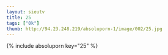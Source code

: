 ```yaml
--- 
layout: sieutv
title: 25
tags: ["0k"]
thumb: http://94.23.248.219/absoluporn-1/image/002/25.jpg
---
```

{% include absoluporn key="25" %} 
